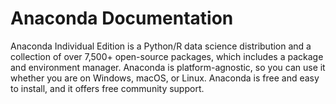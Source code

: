 # Anaconda Documentation

Anaconda Individual Edition is a Python/R data science distribution and a collection of over 7,500+ open-source packages, which includes a package and environment manager. Anaconda is platform-agnostic, so you can use it whether you are on Windows, macOS, or Linux. Anaconda is free and easy to install, and it offers free community support.
